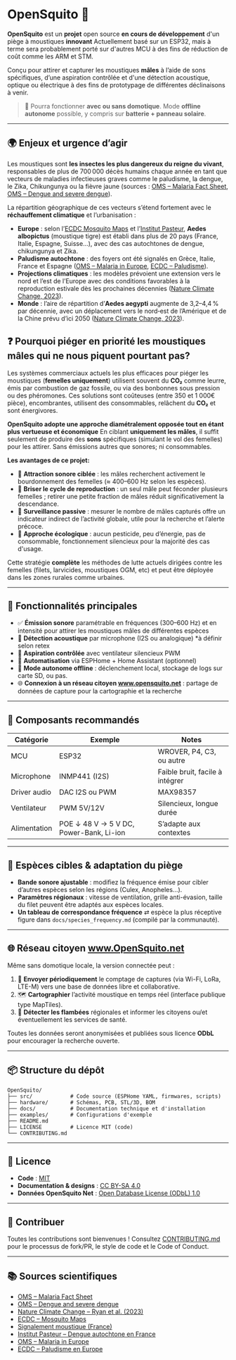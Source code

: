 # OpenSquito 🦟

**OpenSquito** est un **projet** open source **en cours de développement** d'un piège à moustiques **innovant** 
Actuellement basé sur un ESP32, mais à terme sera probablement porté sur d'autres MCU à des fins de réduction de coût comme les ARM et STM.

Conçu pour attirer et capturer les moustiques **mâles** à l’aide de sons spécifiques, d’une aspiration contrôlée et d'une détection acoustique, optique ou électrique à des fins de prototypage de différentes déclinaisons à venir.

> 🔌 Pourra fonctionner **avec ou sans domotique**. Mode **offline autonome** possible, y compris sur **batterie + panneau solaire**.

---

## 🌍 Enjeux et urgence d’agir

Les moustiques sont **les insectes les plus dangereux du reigne du vivant**, responsables de plus de 700 000 décès humains chaque année en tant que vecteurs de maladies infectieuses graves comme le paludisme, la dengue, le Zika, Chikungunya ou la fièvre jaune (sources : [OMS – Malaria Fact Sheet](https://www.who.int/news-room/fact-sheets/detail/malaria), [OMS – Dengue and severe dengue](https://www.who.int/news-room/fact-sheets/detail/dengue-and-severe-dengue)).

La répartition géographique de ces vecteurs s’étend fortement avec le **réchauffement climatique** et l’urbanisation :

* **Europe** : selon l’[ECDC Mosquito Maps](https://www.ecdc.europa.eu/en/disease-vectors/surveillance-and-disease-data/mosquito-maps) et l’[Institut Pasteur](https://www.pasteur.fr/fr/espace-presse/documents-presse/dengue-france-cas-autochtone-2023), **Aedes albopictus** (moustique tigre) est établi dans plus de 20 pays (France, Italie, Espagne, Suisse…), avec des cas autochtones de dengue, chikungunya et Zika.
* **Paludisme autochtone** : des foyers ont été signalés en Grèce, Italie, France et Espagne ([OMS – Malaria in Europe](https://www.who.int/news-room/spotlight/malaria-now-and-then), [ECDC – Paludisme](https://www.ecdc.europa.eu/en/malaria/surveillance-and-disease-data)).
* **Projections climatiques** : les modèles prévoient une extension vers le nord et l’est de l’Europe avec des conditions favorables à la reproduction estivale dès les prochaines décennies ([Nature Climate Change, 2023](https://www.nature.com/articles/s41558-023-01895-0)).
* **Monde** : l’aire de répartition d’**Aedes aegypti** augmente de 3,2–4,4 % par décennie, avec un déplacement vers le nord‑est de l’Amérique et de la Chine prévu d’ici 2050 ([Nature Climate Change, 2023](https://www.nature.com/articles/s41558-023-01895-0)).

## ❓ Pourquoi piéger en priorité les moustiques mâles qui ne nous piquent pourtant pas?

Les systèmes commerciaux actuels les plus efficaces pour piéger les moustiques (**femelles uniquement**) utilisent souvent du **CO₂** comme leurre, émis par combustion de gaz fossile, ou via des bonbonnes sous pression ou des phéromones. 
Ces solutions sont coûteuses (entre 350 et 1 000€ pièce), encombrantes, utilisent des consommables, relâchent du **CO₂** et sont énergivores.

**OpenSquito adopte une approche diamétralement opposée tout en étant plus vertueuse et économique** 
En ciblant **uniquement les mâles**, il suffit seulement de produire des **sons** spécifiques (simulant le vol des femelles) pour les attirer.
Sans émissions autres que sonores; ni consommables.

**Les avantages de ce projet:** 

* 🎯 **Attraction sonore ciblée** : les mâles recherchent activement le bourdonnement des femelles (≈ 400–600 Hz selon les espèces). 
* 🚫 **Briser le cycle de reproduction** : un seul mâle peut féconder plusieurs femelles ; retirer une petite fraction de mâles réduit significativement la descendance.
* 🧪 **Surveillance passive** : mesurer le nombre de mâles capturés offre un indicateur indirect de l’activité globale, utile pour la recherche et l’alerte précoce.
* 🌱 **Approche écologique** : aucun pesticide, peu d’énergie, pas de consommable, fonctionnement silencieux pour la majorité des cas d'usage. 

Cette stratégie **complète** les méthodes de lutte actuels dirigées contre les femelles (filets, larvicides, moustiques OGM, etc) et peut être déployée dans les zones rurales comme urbaines.

---

## 🔧 Fonctionnalités principales

* ✅ **Émission sonore** paramétrable en fréquences (300–600 Hz) et en intensité pour attirer les moustiques mâles de différentes espèces
* 🎤 **Détection acoustique** par microphone (I2S ou analogique) *à définir selon retex
* 💨 **Aspiration contrôlée** avec ventilateur silencieux PWM
* 🧠 **Automatisation** via ESPHome + Home Assistant (optionnel)
* 🔋 **Mode autonome offline** : déclenchement local, stockage de logs sur carte SD, ou pas.
* 🌐 **Connexion à un réseau citoyen www.opensquito.net** : partage de données de capture pour la cartographie et la recherche

---

## 🧩 Composants recommandés

| Catégorie    | Exemple                                 | Notes                           |
| ------------ | --------------------------------------- | ------------------------------- |
| MCU          | ESP32                                   | WROVER, P4, C3, ou autre        |
| Microphone   | INMP441 (I2S)                           | Faible bruit, facile à intégrer |
| Driver audio | DAC I2S ou PWM                          | MAX98357                        |
| Ventilateur  | PWM 5V/12V                              | Silencieux, longue durée        |
| Alimentation | POE ↓ 48 V → 5 V DC, Power-Bank, Li-ion | S’adapte aux contextes          |

---

## 🦟 Espèces cibles & adaptation du piège

* **Bande sonore ajustable** : modifiez la fréquence émise pour cibler d’autres espèces selon les régions (Culex, Anopheles…).
* **Paramètres régionaux** : vitesse de ventilation, grille anti-évasion, taille du filet peuvent être adaptés aux espèces locales.
* **Un tableau de correspondance fréquence** ⇄ espèce la plus réceptive figure dans `docs/species_frequency.md` (compilé par la communauté).

---

## 🌐 Réseau citoyen www.OpenSquito.net

Même sans domotique locale, la version connectée peut :

1. 📡 **Envoyer périodiquement** le comptage de captures (via Wi-Fi, LoRa, LTE-M) vers une base de données libre et collaborative.
2. 🗺️ **Cartographier** l’activité moustique en temps réel (interface publique type MapTiles).
3. 🔔 **Détecter les flambées** régionales et informer les citoyens ou/et éventuellement les services de santé.

Toutes les données seront anonymisées et publiées sous licence **ODbL** pour encourager la recherche ouverte.

---

## 📦 Structure du dépôt

```text
OpenSquito/
├── src/            # Code source (ESPHome YAML, firmwares, scripts)
├── hardware/       # Schémas, PCB, STL/3D, BOM
├── docs/           # Documentation technique et d'installation
├── examples/       # Configurations d'exemple
├── README.md
├── LICENSE         # Licence MIT (code)
└── CONTRIBUTING.md
```

---

## 📜 Licence

* **Code** : [MIT](./LICENSE)
* **Documentation & designs** : [CC BY-SA 4.0](https://creativecommons.org/licenses/by-sa/4.0/)
* **Données OpenSquito Net** : [Open Database License (ODbL) 1.0](https://opendatacommons.org/licenses/odbl/)

---

## 🤝 Contribuer

Toutes les contributions sont bienvenues ! Consultez [CONTRIBUTING.md](./CONTRIBUTING.md) pour le processus de fork/PR, le style de code et le Code of Conduct.

---

## 📚 Sources scientifiques

* [OMS – Malaria Fact Sheet](https://www.who.int/news-room/fact-sheets/detail/malaria)
* [OMS – Dengue and severe dengue](https://www.who.int/news-room/fact-sheets/detail/dengue-and-severe-dengue)
* [Nature Climate Change – Ryan et al. (2023)](https://www.nature.com/articles/s41558-023-01895-0)
* [ECDC – Mosquito Maps](https://www.ecdc.europa.eu/en/disease-vectors/surveillance-and-disease-data/mosquito-maps)
* [Signalement moustique (France)](https://www.signalement-moustique.fr)
* [Institut Pasteur – Dengue autochtone en France](https://www.pasteur.fr/fr/espace-presse/documents-presse/dengue-france-cas-autochtone-2023)
* [OMS – Malaria in Europe](https://www.who.int/news-room/spotlight/malaria-now-and-then)
* [ECDC – Paludisme en Europe](https://www.ecdc.europa.eu/en/malaria/surveillance-and-disease-data)
